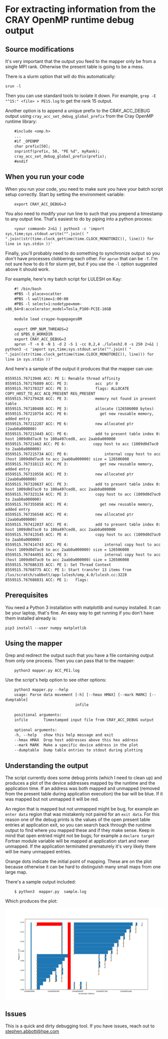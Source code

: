 For extracting information from the CRAY OpenMP runtime debug output
=======================================================================

Source modifications
----------------------
It's very important that the output you feed to the mapper only be from a single MPI rank. Otherwise the present table is going to be a mess. 

There is a slurm option that will do this automatically:
```
srun -l
```
Then you can use standard tools to isolate it down. For example, `grep -E "^15:" <file> > PE15.log` to get the rank 15 output. 

Another option is to append a unique prefix to the CRAY_ACC_DEBUG output using `cray_acc_set_debug_global_prefix` from the Cray OpenMP runtime library:

```
    #include <omp.h>
    ...
    #if _OPENMP
    char prefix[50];
    snprintf(prefix, 50, "PE %d", myRank);
    cray_acc_set_debug_global_prefix(prefix);
    #endif
```

When you run your code
-------------------------
When you run your code, you need to make sure you have your batch script setup correctly. Start by setting the environment variable:

```
    export CRAY_ACC_DEBUG=3
```

You also need to modify your run line to such that you prepend a timestamp to any output line. That's easiest to do by piping into a python process:

```
    <your command> 2>&1 | python3 -c 'import sys,time;sys.stdout.write("".join(( " ".join((str(time.clock_gettime(time.CLOCK_MONOTONIC)), line))) for line in sys.stdin ))'
```

Finally, you'll probably need to do something to synchronize output so you don't have processes clobbering each other. For `aprun` that can be `-T`. I'm not sure how to do it for slurm yet, but if you use the `-l` option suggested above it should work.

For example, here's my batch script for LULESH on Kay:

```
    #! /bin/bash
    #PBS -l place=scatter
    #PBS -l walltime=1:00:00
    #PBS -l select=1:nodetype=mom-x86_64+8:accelerator_model=Tesla_P100-PCIE-16GB

    module load craype-hugepages8M

    export OMP_NUM_THREADS=2
    cd $PBS_O_WORKDIR
    export CRAY_ACC_DEBUG=3
    aprun -T -n 8 -N 1 -d 2 -S 1 -cc 0,2,4 ./lulesh2.0 -s 250 2>&1 | python3 -c 'import sys,time;sys.stdout.write("".join(( " ".join((str(time.clock_gettime(time.CLOCK_MONOTONIC)), line))) for line in sys.stdin ))'
```

And here's a sample of the output it produces that the mapper can use:

```
8559515.76713946 ACC: PE 1: Renable thread affinity
8559515.767176889 ACC: PE 3:            acc  ptr 0
8559515.767178327 ACC: PE 3:            flags: ALLOCATE COPY_HOST_TO_ACC ACQ_PRESENT REG_PRESENT
8559515.767179428 ACC: PE 3:            memory not found in present table
8559515.767180488 ACC: PE 3:            allocate (126506008 bytes)
8559515.767210754 ACC: PE 6:              get new reusable memory, added entry
8559515.767212287 ACC: PE 6:            new allocated ptr (2aab0a000000)
8559515.767213445 ACC: PE 6:            add to present table index 0: host 1009d0d7ac0 to 100a497ced8, acc 2aab0a000000
8559515.76721462 ACC: PE 6:            copy host to acc (1009d0d7ac0 to 2aab0a000000)
8559515.767215734 ACC: PE 6:                internal copy host to acc (host 1009d0d7ac0 to acc 2aab0a000000) size = 126506008
8559515.767318113 ACC: PE 3:              get new reusable memory, added entry
8559515.767319558 ACC: PE 3:            new allocated ptr (2aab0a000000)
8559515.767320637 ACC: PE 3:            add to present table index 0: host 1009d0d7ac0 to 100a497ced8, acc 2aab0a000000
8559515.767323134 ACC: PE 3:            copy host to acc (1009d0d7ac0 to 2aab0a000000)
8559515.767355058 ACC: PE 4:              get new reusable memory, added entry
8559515.767356548 ACC: PE 4:            new allocated ptr (2aab0a000000)
8559515.767412037 ACC: PE 4:            add to present table index 0: host 1009d0d7ac0 to 100a497ced8, acc 2aab0a000000
8559515.767413545 ACC: PE 4:            copy host to acc (1009d0d7ac0 to 2aab0a000000)
8559515.767414743 ACC: PE 4:                internal copy host to acc (host 1009d0d7ac0 to acc 2aab0a000000) size = 126506008
8559515.767444951 ACC: PE 3:                internal copy host to acc (host 1009d0d7ac0 to acc 2aab0a000000) size = 126506008
8559515.767686335 ACC: PE 1: Set Thread Context
8559515.76768775 ACC: PE 1: Start transfer 13 items from /lus/scratch/sabbott/app-lulesh/omp_4.0/lulesh.cc:3228
8559515.767688831 ACC: PE 1:   flags:
```

Prerequisites
----------------
You need a Python 3 installation with matplotlib and numpy installed. It can be your laptop, that's fine. An easy way to get running if you don't have them installed already is:

```
pip3 install --user numpy matplotlib
```

Using the mapper
------------------
Grep and redirect the output such that you have a file containing output from only one process. Then you can pass that to the mapper:

```
    python3 mapper.py ACC_PE1.log
```
Use the script's help option to see other options:
```
    python3 mapper.py --help
    usage: Parse data movement [-h] [--hmax HMAX] [--mark MARK] [--dumptable]
                               infile

    positional arguments:
    infile       Timestamped input file from CRAY_ACC_DEBUG output

    optional arguments:
    -h, --help   show this help message and exit
    --hmax HMAX  Drop host addresses above this hex address
    --mark MARK  Make a specific device address in the plot
    --dumptable  Dump table entries to stdout during plotting
```

Understanding the output
-------------------------
The script currently does some debug prints (which I need to clean up) and produces a plot of the device addresses mapped by the runtime and the application time. If an address was both mapped and unmapped (removed from the present table during application execution) the bar will be blue. If it was mapped but not unmapped it will be red.

An region that is mapped but not unmapped might be bug, for example an `enter data` region that was mistakenly not paired for an `exit data`. For this reason one of the debug prints is the values of the open present table entries at application exit, so you can search back through the runtime output to find where you mapped these and if they make sense. Keep in mind that open entried might not be bugs; for example a `declare target` Fortran module variable will be mapped at application start and never unmapped. If the application terminated prematurely it's very likely there will be many unmapped entries.

Orange dots indicate the initial point of mapping. These are on the plot because otherwise it can be hard to distinguish many small maps from one large map.

There's a sample output included:
```
    $ python3  mapper.py  sample.log
```

Which produces the plot:

![sample plot](sample.png)

Issues
-------
This is a quick and dirty debugging tool. If you have issues, reach out to stephen.abbott@hpe.com